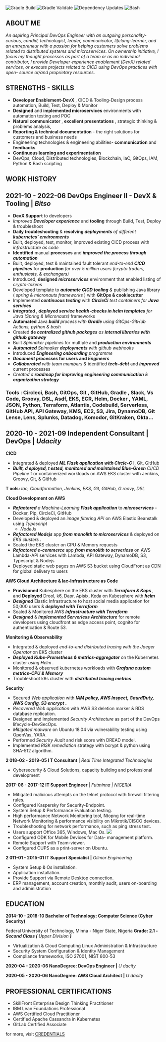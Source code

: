 ﻿![Gradle Build](https://github.com/eedygreen/isah-idris-DevOps-Engineer-resume/actions/workflows/build.yml/badge.svg) ![Gradle Validate](https://github.com/eedygreen/isah-idris-DevOps-Engineer-resume/actions/workflows/wrapper-validation.yml/badge.svg) ![Dependency Updates](https://github.com/eedygreen/isah-idris-DevOps-Engineer-resume/.github/dependabot.yml/badge.svg) ![Bash](https://github.com/eedygreen/isah-idris-DevOps-Engineer-resume/actions/workflows/lint.yml/badge.svg)
## ABOUT ME

*An  aspiring  Principal  DevOps  Engineer  with  an  outgoing  personality-curious,  candid,  technologist,  leader,  communicator,  lifelong-learner,  and  an  entrepreneur  with  a  passion  for  helping  customers  solve  problems  related  to  distributed  systems  and  microservices.  On  ownership  initiative,  I  focus  my  thought  processes  as  part  of  a  team  or  as  an  individual  contributor,  l  provide  Developer  experience  enablement  (DevX)  related  services,  or  execute  projects related to CICD using DevOps practices with open- source or/and proprietary resources.*

## STRENGTHS - SKILLS

- **Developer Enablement-DevX** , CICD & Tooling-Design process automation, Build, Test, Deploy & Monitor 
- **Designed**  and  **implemented microservices**  environments with automation testing and POC 
- **Natural communicator** ,  **excellent presentations** , strategic  thinking & problems analysis, 
- **Reporting & technical documentation**  - the right solutions  for customers and business needs 
- Engineering technologies & engineering abilities- **communication**  and  **feedbacks** 
- **Continuous learning and experimentation** 
- DevOps, Cloud, Distributed technologies, Blockchain, IaC, GitOps, IAM, Python & Bash scripting 

## WORK HISTORY

## 2021-10 - 2022-06  DevOps Engineer II -  DevX & Tooling  |  *Bitso* 

- **DevX Support**  to developers 
- *Improved  **Developer experience***  and  **tooling**  through  Build, Test, Deploy & troubleshoot 
- **Daily troubleshooting**  &  __resolving  *deployments*__  *of different  __kubernetes’  environments__* 
- Built, deployed, test, monitor, improved existing CICD process with  *infrastructure as code* 
- **Identified**  manual  **processes**  and  ***improved the process  through automation*** 
- Built, deployed, test & maintained fault tolerant  *end-to-end  **CICD pipelines***  for  **production**  *for over 5 million users (crypto traders, enthusiasts, & exchangers)* 
- Introduced,  **designed  *microservices***  environment that enabled listing of  *crypto-tokens* 
- Developed template to  ***automate CICD tooling**  &*  publishing  Java library ( *spring &  micronauts frameworks* ) with  **GitOps & cookiecutter** 
- Implemented  ***continuous testing***  with  ***CircleCi**  test  containers  for  **Java services*** 
- __*Integrated* ,  *deployed service health-checks in helm templates*__  *for Java (Spring &  Micronauts)*  frameworks 
- **Automated**  Java  ***build**  process with  **Gradle**  using GitOps-GitHub  Actions, python & bash* 
- Created  __de *centralized github packages*__  *as  __internal  libraries with github gateway__* 
- Built  *Spinnaker pipelines*  for multiple and  ***production  environments*** 
- ***Automated**  Spinnaker  **deployments**  with github webhooks* 
- Introduced  ***Engineering onboarding**  programme* 
- ***Document processes*  for users and  *Engineers*** 
- ***Collaborated**  with team members &*  identified  ***tech-debt***  and  ***improved***  current processes 
- *Created a  **roadmap for improving engineering communication**  &  **organization strategy*** 

### Tools :  **Circleci, Bash, GitOps, Git ,  GitHub,  Gradle ,  Slack, Vs Code, Groovy, DSL, Asdf,  EKS,  ECR,  Helm,  Docker ,  YAML, JSON, Python, Terraform, Atlantis, Codebuild, Serverless, GitHub API, API Gateway, KMS, EC2, S3, Jira, DynamoDB, Git Lense, Lens, Splunks, Datadog, Komodor, GitKraken, Okta…**

## 2020-10 - 2021-09  Independent Consultant | DevOps |  *Udacity*

**CICD** 

- Integrated & deployed  ***ML Flask application with Circle-C*** I,  Git, GitHub 
- ***Built,  d  eployed,  t ested,  monitored  and  maintained  Blue-Green**  CI/CD  Pipeline*  f or  containerized workloads on AWS EKS cluster with Jenkins, Groovy, Git, & GitHub 

**T  ools:**  *Iac, Cloudformation, Jenkins, EKS, Git, GitHub, G  roovy, DSL* 

**Cloud Development on AWS** 

- ***Refactored**  a  Machine-Learning  **Flask  application***  to  ***microservices*** -Docker,  Pip,  CircleCi,  GitHub 
- Developed  &  deployed  an  *image  filtering  API*  on  AWS  Elastic  Beanstalk  using  *Typescript* 
  - *NodeJs* 
- ***Refactored Nodejs***  app  ***from monolith to microservices***  & deployed on  *EKS clusters* . 
- Scaled the EKS cluster on CPU & Memory requests 
- ***Refactored  e-commerce***  app  ***from  monolith  to  serverless***  on  AWS  Lambda-API  services with Lambda, API Gateway, DynamoDB, S3, Typescript & Nodejs 
- Deployed  static  web  pages  on  AWS  S3  bucket  using  CloudFront  as  CDN  for  global  delivery to users 

**AWS Cloud Architecture &  Iac-Infrastructure as Code** 

- **Provisioned**  Kubesphere  on  the  EKS  cluster  with  ***Terraform  &  Kops*** ,  and  **Deployed**  Drool,  k6, Dapr, Apisix, Keda on Kubesphere with  ***helm*** 
- ***Designed***  Elastic  Infrastructure  to  host  social  media  application  for  50,000  users  &  ***deployed with Terraform*** 
- Scaled & Monitored AWS  ***Infrastructure with Terraform*** 
- ***Designed***  &  ***implemented  Serverless  Architecture***  for  remote  developers  using  cloudfront as edge access point, cognito for authentication & Route 53. 

**Monitoring & Observability** 

- Integrated & deployed  *end-to-end distributed tracing  with the Jaeger Operator*  on EKS cluster 
- ***Deployed Kube-Prometheus & metrics-aggregator***  on the  Kubernetes cluster  *using Helm* . 
- Monitored & observed kubernetes workloads with  ***Grafana  custom metrics-CPU & Memory*** 
- Troubleshoot k8s cluster with  ***distributed tracing  metrics*** 

**Security** 

- Secured  *Web  application*  with  ***IAM  policy,  AWS  Inspect,  GaurdDuty,  AWS  Config,  S3  encrypt* .** 
- *Recovered Web application*  with AWS S3 deletion marker  & RDS database replication. 
- Designed and implemented  *Security Architecture*  as  part of the DevOps lifecycle-DevSecOps. 
- *Mitigated malware*  on Ubuntu 18.04 via vulnerability  testing using OpenVas, YARA. 
- Performed  *Security Audit*  and risk score with DREAD  model. 
- Implemented  *RISK remediation*  strategy with bcrypt  & python using SHA-512 algorithm. 

**2  018-02 - 2019-05  I T Consultant**  |  *Real Time Integrated  Technologies* 

- Cybersecurity & Cloud Solutions, capacity building and professional development 

**2017-06 - 2017-12  IT Support Engineer**  |  *Futminna |  NIGERIA* 

- Mitigated malicious attempts on the telnet protocol with firewall filtering rules. 
- Configured Kaspersky for Security-Endpoint. 
- System Setup & Performance Evaluation testing. 
- High performance Network Monitoring tool, Ntopng for real-time Network Monitoring &  performance visibility on Mikrotik/CISCO devices. 
- Troubleshooting for network performance, such as ping stress test. 
- Users support Office 365, Windows, Mac Os. ![](Aspose.Words.083fcefd-89c6-4d99-a0e0-29bb363a1199.001.png)
- Configured ODK for Mobile Devices for Data- management platform. 
- Remote Support with Team-viewer. 
- Configured CUPS as a print-server on Ubuntu. 

**2  011-01 - 2015-01  IT Support Specialist  |**  *Gilmor Engineering* 

- System Setup & Os installation. 
- Application installation. 
- Provide Support via Remote Desktop connection. 
- ERP management, account creation, monthly audit, users on-boarding and administration 

## EDUCATION

**2014-10 - 2018-10  Bachelor of Technology: Computer  Science (Cyber Security)** 

Federal University of Technology, Minna - Niger State, Nigeria  __Grade: 2.1 -  *Second Class (*__ *Upper Division __)__* 

- Virtualization & Cloud Computing Linux Administration & Infrastructure 
- Security System Configuration & Identity Management 
- Compliance frameworks, ISO 27001, NIST 800-53 

**2020-04 - 2020-06  NanoDegree: DevOps Engineer |**  *U  dacity* 

**2020-05 - 2020-06  NanoDegree: AWS Cloud Architect |**  *U  dacity* 

## PROFESSIONAL CERTIFICATIONS

- SkillFront Enterprise Design Thinking Practitioner 
- IBM Lean Foundations Professional 
- AWS Certified Cloud Practitioner 
- Certified Apache Cassandra in Kubernetes 
- GitLab Certified Associate 

for more, visit [CREDENTIALS](https://v2.credential.net/profile/isahidris594532/wallet) 
